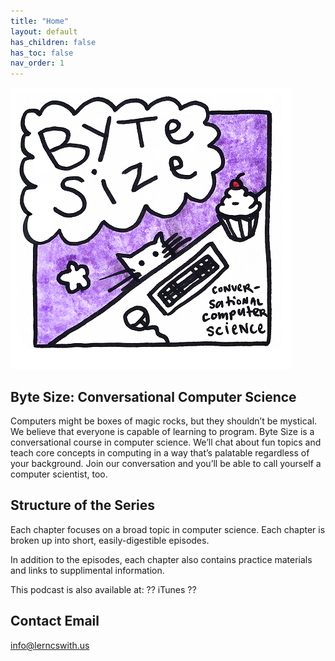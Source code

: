```yaml
---
title: "Home"
layout: default
has_children: false
has_toc: false
nav_order: 1
---
```

![cover_art](assets/cover_small.png)
## Byte Size: Conversational Computer Science

Computers might be boxes of magic rocks, but they shouldn’t be mystical. We believe that everyone is capable of learning to program. Byte Size is a conversational course in computer science. We’ll chat about fun topics and teach core concepts in computing in a way that’s palatable regardless of your background. Join our conversation and you’ll be able to call yourself a computer scientist, too.

## Structure of the Series

Each chapter focuses on a broad topic in computer science. Each chapter is broken up into short, easily-digestible episodes. 

In addition to the episodes, each chapter also contains practice materials and links to supplimental information.

This podcast is also available at:  ?? iTunes ??

## Contact Email
info@lerncswith.us
